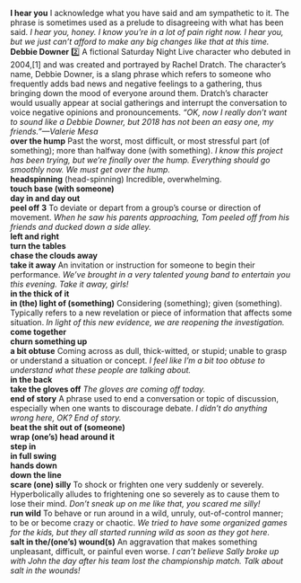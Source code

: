 __I hear you__ I acknowledge what you have said and am sympathetic to it. The phrase is sometimes used as a prelude to disagreeing with what has been said. _I hear you, honey. I know you’re in a lot of pain right now._ _I hear you, but we just can’t afford to make any big changes like that at this time._  
__Debbie Downer__ :two: A fictional Saturday Night Live character who debuted in 2004,[1] and was created and portrayed by Rachel Dratch. The character’s name, Debbie Downer, is a slang phrase which refers to someone who frequently adds bad news and negative feelings to a gathering, thus bringing down the mood of everyone around them. Dratch’s character would usually appear at social gatherings and interrupt the conversation to voice negative opinions and pronouncements. _“OK, now I really don’t want to sound like a Debbie Downer, but 2018 has not been an easy one, my friends.”—Valerie Mesa_  
__over the hump__ Past the worst, most difficult, or most stressful part (of something); more than halfway done (with something). _I know this project has been trying, but we’re finally over the hump. Everything should go smoothly now._ _We must get over the hump._  
__headspinning__ (head-spinning) Incredible, overwhelming.  
__touch base (with someone)__  
__day in and day out__  
__peel off__ __3__ To deviate or depart from a group’s course or direction of movement. _When he saw his parents approaching, Tom peeled off from his friends and ducked down a side alley._  
__left and right__  
__turn the tables__  
__chase the clouds away__  
__take it away__ An invitation or instruction for someone to begin their performance. _We’ve brought in a very talented young band to entertain you this evening. Take it away, girls!_  
__in the thick of it__  
__in (the) light of (something)__ Considering (something); given (something). Typically refers to a new revelation or piece of information that affects some situation. _In light of this new evidence, we are reopening the investigation._  
__come together__  
__churn something up__  
__a bit obtuse__ Coming across as dull, thick-witted, or stupid; unable to grasp or understand a situation or concept. _I feel like I’m a bit too obtuse to understand what these people are talking about._  
__in the back__  
__take the gloves off__ _The gloves are coming off today._  
__end of story__ A phrase used to end a conversation or topic of discussion, especially when one wants to discourage debate. _I didn’t do anything wrong here, OK? End of story._  
__beat the shit out of (someone)__  
__wrap (one’s) head around it__  
__step in__  
__in full swing__  
__hands down__  
__down the line__  
__scare (one) silly__ To shock or frighten one very suddenly or severely. Hyperbolically alludes to frightening one so severely as to cause them to lose their mind. _Don’t sneak up on me like that, you scared me silly!_  
__run wild__ To behave or run around in a wild, unruly, out-of-control manner; to be or become crazy or chaotic. _We tried to have some organized games for the kids, but they all started running wild as soon as they got here._  
__salt in the/(one’s) wound(s)__ An aggravation that makes something unpleasant, difficult, or painful even worse. _I can’t believe Sally broke up with John the day after his team lost the championship match. Talk about salt in the wounds!_  
